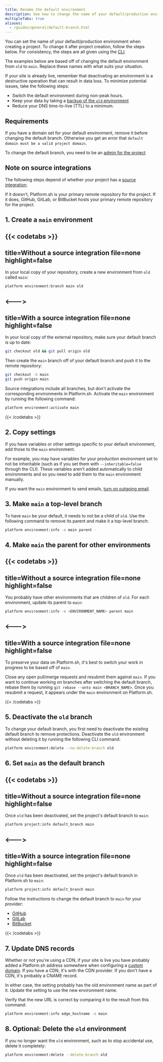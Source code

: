 ```yaml
---
title: Rename the default environment
description: See how to change the name of your default/production environment after creating a project.
multipleTabs: true
aliases:
  - /guides/general/default-branch.html
---
```


You can set the name of your default/production environment when creating a project.
To change it after project creation, follow the steps below.
For consistency, the steps are all given using the [CLI](../administration/cli/_index.md).

The examples below are based off of changing the default environment from `old` to `main`.
Replace these names with what suits your situation.

If your site is already live,
remember that deactivating an environment is a destructive operation that can result in data loss.
To minimize potential issues, take the following steps:

- Switch the default environment during non-peak hours.
- Keep your data by taking a [backup of the `old` environment](../environments/backup.md)
- Reduce your DNS time-to-live (TTL) to a minimum.

## Requirements

If you have a domain set for your default environment, remove it before changing the default branch.
Otherwise you get an error that `default domain must be a valid project domain`.

To change the default branch, you need to be an [admin for the project](../administration/users.md)

## Note on source integrations

The following steps depend of whether your project has a [source integration](../integrations/source/_index.md).

If it doesn't, Platform.sh is your primary remote repository for the project.
If it does, GitHub, GitLab, or BitBucket hosts your primary remote repository for the project.

## 1. Create a `main` environment

{{< codetabs >}}
---
title=Without a source integration
file=none
highlight=false
---

In your local copy of your repository, create a new environment from `old` called `main`:

```bash
platform environment:branch main old
```

<--->
---
title=With a source integration
file=none
highlight=false
---
In your local copy of the external repository, make sure your default branch is up to date:

```bash
git checkout old && git pull origin old
```

Then create the `main` branch off of your default branch and push it to the remote repository:

```bash
git checkout -b main
git push origin main
```

Source integrations include all branches, but don't activate the corresponding environments in Platform.sh.
Activate the `main` environment by running the following command:

```bash
platform environment:activate main
```

{{< /codetabs >}}

## 2. Copy settings

If you have variables or other settings specific to your default environment, add those to the `main` environment.

For example, you may have variables for your production environment set to not be inheritable
(such as if you set them with `--inheritable=false` through the CLI).
These variables aren't added automatically to child environments and so you need to add them to the `main` environment manually.

If you want the `main` environment to send emails, [turn on outgoing email](../development/email.md).

## 3. Make `main` a top-level branch

To have `main` be your default, it needs to not be a child of `old`.
Use the following command to remove its parent and make it a top-level branch:

```bash
platform environment:info -e main parent -
```

## 4. Make `main` the parent for other environments

{{< codetabs >}}
---
title=Without a source integration
file=none
highlight=false
---
You probably have other environments that are children of `old`.
For each environment, update its parent to `main`:

```bash
platform environment:info -e <ENVIRONMENT_NAME> parent main
```

<--->
---
title=With a source integration
file=none
highlight=false
---

To preserve your data on Platform.sh,
it's best to switch your work in progress to be based off of `main`.

Close any open pull/merge requests and resubmit them against `main`.
If you want to continue working on branches after switching the default branch,
rebase them by running `git rebase --onto main <BRANCH_NAME>`.
Once you resubmit a request, it appears under the `main` environment on Platform.sh.

{{< /codetabs >}}

## 5. Deactivate the `old` branch

To change your default branch, you first need to deactivate the existing default branch to remove protections.
Deactivate the `old` environment without deleting it by running the following CLI command:

```bash
platform environment:delete --no-delete-branch old
```

## 6. Set `main` as the default branch

{{< codetabs >}}
---
title=Without a source integration
file=none
highlight=false
---

Once `old` has been deactivated, set the project's default branch to `main`:

```bash
platform project:info default_branch main
```

<--->
---
title=With a source integration
file=none
highlight=false
---

Once `old` has been deactivated, set the project's default branch in Platform.sh to `main`:

```bash
platform project:info default_branch main
```

Follow the instructions to change the default branch to `main` for your provider:

- [GitHub](https://docs.github.com/en/repositories/configuring-branches-and-merges-in-your-repository/managing-branches-in-your-repository/changing-the-default-branch)
- [GitLab](https://docs.gitlab.com/ee/user/project/repository/branches/default.html#change-the-default-branch-name-for-a-project)
- [BitBucket](https://community.atlassian.com/t5/Bitbucket-questions/How-to-change-MAIN-branch-in-BitBucket/qaq-p/977418)

{{< /codetabs >}}

## 7. Update DNS records

Whether or not you're using a CDN,
if your site is live you have probably added a Platform.sh address somewhere when configuring a [custom domain](../domains/quick-start.md).
If you have a CDN, it's with the CDN provider.
If you don't have a CDN, it's probably a CNAME record.

In either case, the setting probably has the old environment name as part of it.
Update the setting to use the new environment name.

Verify that the new URL is correct by comparing it to the result from this command:

```bash
platform environment:info edge_hostname -e main
```

## 8. Optional: Delete the `old` environment

If you no longer want the `old` environment, such as to stop accidental use, delete it completely:

```bash
platform environment:delete --delete-branch old
```
